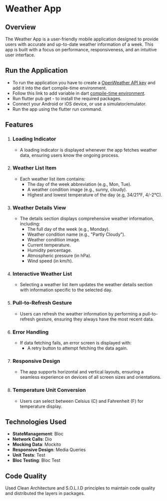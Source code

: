 # Weather App

## Overview

The Weather App is a user-friendly mobile application designed to provide users with accurate and
up-to-date weather information of a week. 
This app is built with a focus on performance, responsiveness, and an intuitive user interface.

## Run the Application
* To run the application you have to create a [OpenWeather API key](https://openweathermap.org/forecast5) and add it into the dart compile-time environment.
* Follow this link to add variable in dart [compile-time environment](https://dart.dev/libraries/core/environment-declarations).
* Run flutter pub get - to install the required packages.
* Connect your Android or iOS device, or use a simulator/emulator.
* Run the app using the flutter run command.

## Features
1. ### Loading Indicator
    * A loading indicator is displayed whenever the app fetches weather data, ensuring users know the ongoing process.

2. ### Weather List Item
    * Each weather list item contains:
      * The day of the week abbreviation (e.g., Mon, Tue).
      * A weather condition image (e.g., sunny, cloudy).
      * Highest and lowest temperature of the day (e.g, 34/21°F, 4/-2°C).

3. ### Weather Details View
   * The details section displays comprehensive weather information, including:
     * The full day of the week (e.g., Monday).
     * Weather condition name (e.g., "Partly Cloudy").
     * Weather condition image.
     * Current temperature.
     * Humidity percentage.
     * Atmospheric pressure (in hPa).
     * Wind speed (in km/h).

4. ### Interactive Weather List
   * Selecting a weather list item updates the weather details section with information specific to the selected day.

5. ### Pull-to-Refresh Gesture
   * Users can refresh the weather information by performing a pull-to-refresh gesture, ensuring they always have the most recent data.

6. ### Error Handling
   * If data fetching fails, an error screen is displayed with:
     * A retry button to attempt fetching the data again.

7. ### Responsive Design
   * The app supports horizontal and vertical layouts, ensuring a seamless experience on devices of all screen sizes and orientations.

8. ### Temperature Unit Conversion
   * Users can select between Celsius (C) and Fahrenheit (F) for temperature display.

## Technologies Used
* **StateManagement**: Bloc
* **Network Calls**: Dio
* **Mocking Data**: Mockito
* **Responsive Design**: Media Queries
* **Unit Tests**: Test
* **Bloc Testing**: Bloc Test

## Code Quality
Used Clean Architecture and S.O.L.I.D principles to maintain code quality and distributed 
the layers in packages.